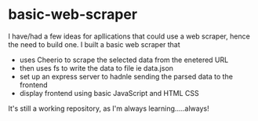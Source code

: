 # basic-web-scraper

I have/had a few ideas for apllications that could use a web scraper, hence the need to build one.
I built a basic web scraper that
 - uses Cheerio to scrape the selected data from the enetered URL
 - then uses fs to write the data to file ie data.json
 - set up an express server to hadnle sending the parsed data to the frontend
 - display frontend using basic JavaScript and HTML CSS

It's still a working repository, as I'm always learning.....always!
